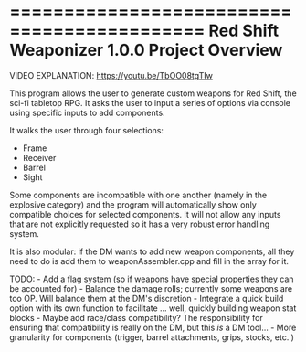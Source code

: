 ============================================
Red Shift Weaponizer 1.0.0 Project Overview
============================================

VIDEO EXPLANATION:
https://youtu.be/TbOO08tgTIw

This program allows the user to generate custom weapons for Red Shift, 
the sci-fi tabletop RPG. It asks the user to input a series of options 
via console using specific inputs to add components.

It walks the user through four selections:
- Frame
- Receiver
- Barrel
- Sight

Some components are incompatible with one another (namely in the explosive
category) and the program will automatically show only compatible choices
for selected components. It will not allow any inputs that are not explicitly
requested so it has a very robust error handling system.

It is also modular: if the DM wants to add new weapon components, all they 
need to do is add them to weaponAssembler.cpp and fill in the array for it.

TODO: - Add a flag system (so if weapons have special properties they can
        be accounted for)
      - Balance the damage rolls; currently some weapons are too OP. Will
        balance them at the DM's discretion
      - Integrate a quick build option with its own function to facilitate
        ... well, quickly building weapon stat blocks
      - Maybe add race/class compatibility? The responsibility for ensuring
        that compatibility is really on the DM, but this *is* a DM tool...
      - More granularity for components (trigger, barrel attachments, grips,
        stocks, etc. )
